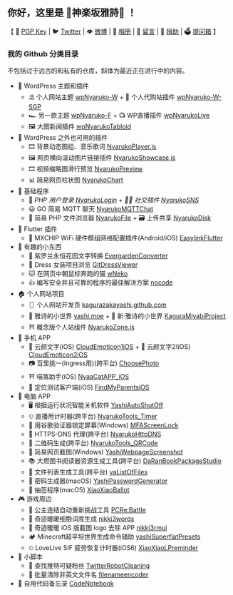 ## 你好，这里是 🌸神楽坂雅詩🌈 ！
【 🔑 [PGP Key](https://github.com/kagurazakayashi/pubkey) | 🐦 [Twitter](https://twitter.com/kagurazakayashi) | 👁 [微博](https://weibo.com/KagurazakaYashi) | 👗 [相册](https://github.com/komeiji-satori/Dress/blob/master/KagurazakaYashi/README.md) | 📔 [留言](https://gist.github.com/kagurazakayashi/c88f9670c9b00ea335cffdddd6bcacdf) | 💝 [捐助](https://afdian.net/@yashi) | 🗳 [提问箱](https://www.popiask.cn/yashimoe) 】
### 我的 Github 分类目录
不包括过于远古的和私有的仓库，斜体为最近正在进行中的内容。
- 🏰 WordPress 主题和插件
  - ⛱ 个人网站主题 [wpNyaruko-W](https://github.com/kagurazakayashi/wpNyaruko-W) + 🛒 个人代购站插件 [wpNyaruko-W-SGP](https://github.com/kagurazakayashi/wpNyaruko-W-SGP)
  - 🏎 另一款主题 [wpNyaruko-F](https://github.com/kagurazakayashi/wpNyaruko-F) + 📺 WP直播插件 [wpNyarukoLive](https://github.com/kagurazakayashi/wpNyarukoLive)
  - 🖼 大图新闻插件 [wpNyarukoTabloid](https://github.com/kagurazakayashi/wpNyarukoTabloid)
- 🧩 WordPress 之外也可用的插件
  - 🎞 背景动态图组、音乐歌词 [NyarukoPlayer.js](https://github.com/kagurazakayashi/NyarukoPlayer.js)
  - 🖼 网页横向滚动图片链接插件 [NyarukoShowcase.js](https://github.com/kagurazakayashi/NyarukoShowcase.js)
  - 🎞 视频缩略图滑行预览 [NyarukoPreview](https://github.com/kagurazakayashi/NyarukoPreview)
  - 📊 简易网页柱状图 [NyarukoChart](https://github.com/kagurazakayashi/NyarukoChart)
- 🎫 基础程序
  - 🔑 *PHP 用户登录 [NyarukoLogin](https://github.com/kagurazakayashi/NyarukoLogin) + 👯‍♀️ 社交插件 [NyarukoSNS](https://github.com/kagurazakayashi/NyarukoSNS)*
  - 😃 GO 简易 MQTT 聊天 [NyarukoMQTTChat](https://github.com/kagurazakayashi/NyarukoMQTTChat)
  - 📁 简易 PHP 文件浏览器 [NyarukoFile](https://github.com/kagurazakayashi/NyarukoFile) + 🗃️ 上传共享 [NyarukoDisk](https://github.com/kagurazakayashi/NyarukoDisk)
- 🦋 Flutter 插件
  - 📡 MXCHIP WiFi 硬件模组网络配置插件(Android/iOS) [EasylinkFlutter](https://github.com/kagurazakayashi/EasylinkFlutter)
- 🎀 有趣的小东西
  - 📜 紫罗兰永恒花园文字转换 [EvergardenConverter](https://github.com/kagurazakayashi/EvergardenConverter)
  - 👗 Dress 女装项目浏览 [GitDressViewer](https://github.com/kagurazakayashi/GitDressViewer)
  - 🐱 在网页中朝鼠标奔跑的猫 [wNeko](https://github.com/kagurazakayashi/wNeko)
  - 👍 编写安全并且可靠的程序的最佳解决方案 [nocode](https://github.com/kagurazakayashi/nocode)
- 🏠 个人网站项目
  - 🩱 个人网站开发页 [kagurazakayashi.github.com](https://github.com/kagurazakayashi/kagurazakayashi.github.com)
  - 🎡 雅诗的小世界 [yashi.moe](https://github.com/kagurazakayashi/yashi.moe) + 👒 新·雅诗的小世界 [KaguraMiyabi​ Project](https://github.com/KaguraMiyabi)
  - ⛩ 概念版个人站组件 [NyarukoZone.js](https://github.com/kagurazakayashi/NyarukoZone.js)
- 📱 手机 APP
  - 🌼 云颜文字(iOS) [CloudEmoticon1iOS](https://github.com/cloud-emoticon/CloudEmoticon1iOS) + 🌼 云颜文字2(iOS) [CloudEmoticon2iOS](https://github.com/cloud-emoticon/CloudEmoticon2iOS)
  - 📷 百里挑一(Ingress用)(跨平台) [ChoosePhoto](https://github.com/kagurazakayashi/ChoosePhoto)
  - ⛩ 喵窩助手(iOS) [NyaaCatAPP_iOS](https://github.com/kagurazakayashi/NyaaCatAPP_iOS)
  - 👻 定位测试客户端(iOS) [FindMyParentsiOS](https://github.com/kagurazakayashi/FindMyParentsiOS)
- 🔧 电脑 APP
  - 🖥 根据运行状况智能关机软件 [YashiAutoShutOff](https://github.com/kagurazakayashi/YashiAutoShutOff)
  - ⏲ 直播用计时器(跨平台) [NyarukoTools_Timer](https://github.com/kagurazakayashi/NyarukoTools_Timer)
  - 🔐 用谷歌验证器锁定屏幕(Windows) [MFAScreenLock](https://github.com/kagurazakayashi/MFAScreenLock)
  - 🧭 HTTPS-DNS 代理(跨平台) [NyarukoHttpDNS](https://github.com/kagurazakayashi/NyarukoHttpDNS)
  - 📱 二维码生成(跨平台) [NyarukoTools_QRCode](https://github.com/kagurazakayashi/NyarukoTools_QRCode)
  - 📰 简易网页截图(Windows) [YashiWebpageScreenshot](https://github.com/kagurazakayashi/YashiWebpageScreenshot)
  - 📚 大燃图书阅读器资源生成工具(跨平台) [DaRanBookPackageStudio](https://github.com/kagurazakayashi/DaRanBookPackageStudio)
  - 📂 文件列表生成工具(跨平台) [yaListOfFiles](https://github.com/kagurazakayashi/yaListOfFiles)
  - 🔐 密码生成器(macOS) [YashiPasswordGenerator](https://github.com/kagurazakayashi/YashiPasswordGenerator)
  - 🏺 抽签程序(macOS) [XiaoXiaoBallot](https://github.com/kagurazakayashi/XiaoXiaoBallot)
- 🎮 游戏周边
  - 👸 公主连结自动重新挑战工具 [PCRe:Battle](https://github.com/kagurazakayashi/PCRe-Battle)
  - 👗 奇迹暖暖细胞词库生成 [nikki3words](https://github.com/kagurazakayashi/nikki3words)
  - 👗 奇迹暖暖 iOS 版截图 logo 去除 APP [nikki3rmui](https://github.com/kagurazakayashi/nikki3rmui)
  - 🏕 Minecraft超平坦世界生成命令辅助 [yashiSuperflatPresets](https://github.com/kagurazakayashi/yashiSuperflatPresets)
  - ⏲ LoveLive SIF 疲劳恢复计时器(iOS6) [XiaoXiaoLPreminder](https://github.com/kagurazakayashi/XiaoXiaoLPreminder)
- 📜 小脚本
  - 🔫 查找推特可疑粉丝 [TwitterRobotCleaning](https://github.com/kagurazakayashi/TwitterRobotCleaning)
  - 📝 批量清除非英文文件名 [filenameencoder](https://github.com/kagurazakayashi/filenameencoder)
- 📔 自用代码备忘录 [CodeNotebook](https://github.com/kagurazakayashi/CodeNotebook)
